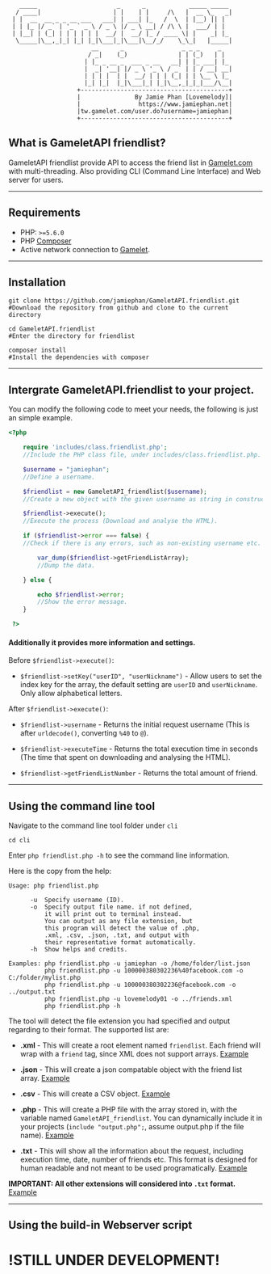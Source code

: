 ```
   _____                      _      _            _____ _____ 
  / ____|                    | |    | |     /\   |  __ \_   _|
 | |  __  __ _ _ __ ___   ___| | ___| |_   /  \  | |__) || |  
 | | |_ |/ _` | '_ ` _ \ / _ \ |/ _ \ __| / /\ \ |  ___/ | |  
 | |__| | (_| | | | | | |  __/ |  __/ |_ / ____ \| |    _| |_ 
  \_____|\__,_|_| |_| |_|\___|_|\___|\__/_/    \_\_|   |_____|
                       __      _                _ _ _     _   
                      / _|    (_)              | | (_)   | |  
                     | |_ _ __ _  ___ _ __   __| | |_ ___| |_ 
                     |  _| '__| |/ _ \ '_ \ / _` | | / __| __|
                     | | | |  | |  __/ | | | (_| | | \__ \ |_ 
                     |_| |_|  |_|\___|_| |_|\__,_|_|_|___/\__|
                   +-----------------------------------------+
                   |               By Jamie Phan [Lovemelody]|
                   |                https://www.jamiephan.net|
                   |tw.gamelet.com/user.do?username=jamiephan|
                   +-----------------------------------------+
 ```
## What is GameletAPI friendlist?

GameletAPI friendlist provide API to access the friend list in [Gamelet.com](http://tw.gamelet.com/games.do) with multi-threading. Also providing CLI (Command Line Interface) and Web server for users.

---
## Requirements
- PHP: `>=5.6.0`
- PHP [Composer](https://getcomposer.org/)
- Active network connection to [Gamelet](http://tw.gamelet.com/games.do).
---
## Installation
```shell
git clone https://github.com/jamiephan/GameletAPI.friendlist.git
#Download the repository from github and clone to the current directory

cd GameletAPI.friendlist
#Enter the directory for friendlist

composer install
#Install the dependencies with composer
```
---
## Intergrate GameletAPI.friendlist to your project.
You can modify the following code to meet your needs, the following is just an simple example.
```PHP
<?php

	require 'includes/class.friendlist.php';
	//Include the PHP class file, under includes/class.friendlist.php.

	$username = "jamiephan";
	//Define a username.

	$friendlist = new GameletAPI_friendlist($username);
	//Create a new object with the given username as string in constructor.

	$friendlist->execute();
	//Execute the process (Download and analyse the HTML).

	if ($friendlist->error === false) {
	//Check if there is any errors, such as non-existing username etc.

		var_dump($friendlist->getFriendListArray);
		//Dump the data.

	} else {

		echo $friendlist->error;
		//Show the error message.
	}

 ?>

```

#### Additionally it provides more information and settings.

Before `$friendlist->execute()`:

- `$friendlist->setKey("userID", "userNickname")` - Allow users to set the index key for the array, the default setting are `userID` and `userNickname`. Only allow alphabetical letters.

After `$friendlist->execute()`:

- `$friendlist->username` - Returns the initial request username (This is after `urldecode()`, converting `%40` to `@`).

- `$friendlist->executeTime` - Returns the total execution time in seconds (The time that spent on downloading and analysing the HTML).

- `$friendlist->getFriendListNumber` - Returns the total amount of friend.
---
## Using the command line tool

Navigate to the command line tool folder under `cli`

`cd cli`

Enter `php friendlist.php -h` to see the command line information. 

Here is the copy from the help:

```
Usage: php friendlist.php

      -u  Specify username (ID).
      -o  Specify output file name. if not defined,
          it will print out to terminal instead.
          You can output as any file extension, but
          this program will detect the value of .php,
          .xml, .csv, .json, .txt, and output with
          their representative format automatically.
      -h  Show helps and credits.

Examples: php friendlist.php -u jamiephan -o /home/folder/list.json
          php friendlist.php -u 100000380302236%40facebook.com -o C:/folder/mylist.php
          php friendlist.php -u 100000380302236@facebook.com -o ../output.txt
          php friendlist.php -u lovemelody01 -o ../friends.xml
          php friendlist.php -h
```

The tool will detect the file extension you had specified and output regarding to their format. The supported list are:

- **.xml** - This will create a root element named `friendlist`. Each friend will wrap with a `friend` tag, since XML does not support arrays. [Example](https://github.com/jamiephan/GameletAPI.friendlist/blob/master/test/cli/output.xml)

- **.json** - This will create a json compatable object with the friend list array. [Example](https://github.com/jamiephan/GameletAPI.friendlist/blob/master/test/cli/output.json)

- **.csv** - This will create a CSV object. [Example](https://github.com/jamiephan/GameletAPI.friendlist/blob/master/test/cli/output.csv)

- **.php** - This will create a PHP file with the array stored in, with the variable named `GameletAPI_friendlist`. You can dynamically include it in your projects (`include "output.php";`, assume output.php if the file name). [Example](https://github.com/jamiephan/GameletAPI.friendlist/blob/master/test/cli/output.php)

- **.txt** - This will show all the information about the request, including execution time, date, number of friends etc. This format is designed for human readable and not meant to be used programatically. [Example](https://github.com/jamiephan/GameletAPI.friendlist/blob/master/test/cli/output.txt)

**IMPORTANT: All other extensions will considered into `.txt` format.** [Example](https://github.com/jamiephan/GameletAPI.friendlist/blob/master/test/cli/output.rAnDomFiLe)

---

## Using the build-in Webserver script

# !STILL UNDER DEVELOPMENT!





















